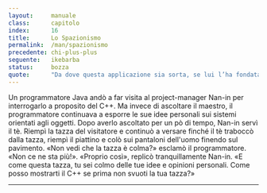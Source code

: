 ```yaml
---
layout:     manuale
class:      capitolo
index:      16
title:      Lo Spazionismo
permalink:  /man/spazionismo
precedente: chi-plus-plus
seguente:   ikebarba
status:     bozza 
quote:      "Da dove questa applicazione sia sorta, se lui l’ha fondata oppure no: lui che la sorveglia nel più alto dei cieli, lui solo lo sa, o forse non lo sa."
---
```


Un programmatore Java andò a far visita al project-manager Nan-in per interrogarlo a proposito del C++. Ma invece di ascoltare il maestro, il programmatore continuava a esporre le sue idee personali sui sistemi orientati agli oggetti.
Dopo averlo ascoltato per un pò di tempo, Nan-in servì il tè. Riempì la tazza del visitatore e continuò a versare finché il tè traboccò dalla tazza, riempì il piattino e colò sui pantaloni dell'uomo finendo sul pavimento. 
«Non vedi che la tazza è colma?» esclamò il programmatore. «Non ce ne sta più!».
«Proprio così», replicò tranquillamente Nan-in. «E come questa tazza, tu sei colmo delle tue idee e opinioni personali. Come posso mostrarti il C++ se prima non svuoti la tua tazza?»

---
